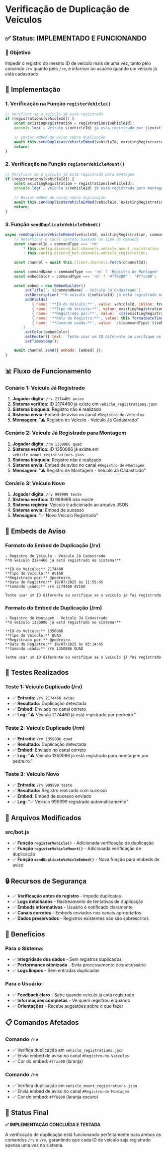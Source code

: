 # Verificação de Duplicação de Veículos

## ✅ **Status: IMPLEMENTADO E FUNCIONANDO**

### 🎯 **Objetivo**
Impedir o registro do mesmo ID de veículo mais de uma vez, tanto pelo comando `/rv` quanto pelo `/rm`, e informar ao usuário quando um veículo já está cadastrado.

## 🔧 **Implementação**

### **1. Verificação na Função `registerVehicle()`**
```javascript
// Verificar se o veículo já está registrado
if (registrations[vehicleId]) {
    const existingRegistration = registrations[vehicleId];
    console.log(`⚠️ Veículo ${vehicleId} já está registrado por ${existingRegistration.discordUsername} em ${this.formatDateTime(existingRegistration.registeredAt)}`);
    
    // Enviar embed de aviso sobre duplicação
    await this.sendDuplicateVehicleEmbed(vehicleId, existingRegistration, 'rv');
    return;
}
```

### **2. Verificação na Função `registerVehicleMount()`**
```javascript
// Verificar se o veículo já está registrado para montagem
if (registrations[vehicleId]) {
    const existingRegistration = registrations[vehicleId];
    console.log(`⚠️ Veículo ${vehicleId} já está registrado para montagem por ${existingRegistration.discordUsername} em ${this.formatDateTime(existingRegistration.registeredAt)}`);
    
    // Enviar embed de aviso sobre duplicação
    await this.sendDuplicateVehicleEmbed(vehicleId, existingRegistration, 'rm');
    return;
}
```

### **3. Função `sendDuplicateVehicleEmbed()`**
```javascript
async sendDuplicateVehicleEmbed(vehicleId, existingRegistration, commandType) {
    // Determinar o canal correto baseado no tipo de comando
    const channelId = commandType === 'rm' 
        ? this.config.discord_bot.channels.vehicle_mount_registration 
        : this.config.discord_bot.channels.vehicle_registration;
    
    const channel = await this.client.channels.fetch(channelId);
    
    const commandName = commandType === 'rm' ? 'Registro de Montagem' : 'Registro de Veículo';
    const embedColor = commandType === 'rm' ? '#ff8800' : '#ffaa00';
    
    const embed = new EmbedBuilder()
        .setTitle(`⚠️ ${commandName} - Veículo Já Cadastrado`)
        .setDescription(`**O veículo ${vehicleId} já está registrado no sistema!**`)
        .addFields(
            { name: '**ID do Veículo:**', value: vehicleId, inline: true },
            { name: '**Tipo do Veículo:**', value: existingRegistration.vehicleType, inline: true },
            { name: '**Registrado por:**', value: `<@${existingRegistration.discordUserId}>`, inline: true },
            { name: '**Data do Registro:**', value: this.formatDateTime(existingRegistration.registeredAt), inline: false },
            { name: '**Comando usado:**', value: `/${commandType} ${vehicleId} ${existingRegistration.vehicleType}`, inline: false }
        )
        .setColor(embedColor)
        .setFooter({ text: `Tente usar um ID diferente ou verifique se o veículo já foi registrado` })
        .setTimestamp();

    await channel.send({ embeds: [embed] });
}
```

## 📊 **Fluxo de Funcionamento**

### **Cenário 1: Veículo Já Registrado**
1. **Jogador digita:** `/rv 2174460 aviao`
2. **Sistema verifica:** ID 2174460 já existe em `vehicle_registrations.json`
3. **Sistema bloqueia:** Registro não é realizado
4. **Sistema envia:** Embed de aviso no canal `#Registro-de-Veículos`
5. **Mensagem:** "⚠️ Registro de Veículo - Veículo Já Cadastrado"

### **Cenário 2: Veículo Já Registrado para Montagem**
1. **Jogador digita:** `/rm 1350086 quad`
2. **Sistema verifica:** ID 1350086 já existe em `vehicle_mount_registrations.json`
3. **Sistema bloqueia:** Registro não é realizado
4. **Sistema envia:** Embed de aviso no canal `#Registro-de-Montagem`
5. **Mensagem:** "⚠️ Registro de Montagem - Veículo Já Cadastrado"

### **Cenário 3: Veículo Novo**
1. **Jogador digita:** `/rv 999999 teste`
2. **Sistema verifica:** ID 999999 não existe
3. **Sistema registra:** Veículo é adicionado ao arquivo JSON
4. **Sistema envia:** Embed de sucesso
5. **Mensagem:** "✅ Novo Veículo Registrado"

## 🎨 **Embeds de Aviso**

### **Formato do Embed de Duplicação (/rv)**
```
⚠️ Registro de Veículo - Veículo Já Cadastrado
**O veículo 2174460 já está registrado no sistema!**

**ID do Veículo:** 2174460
**Tipo do Veículo:** AVIAO
**Registrado por:** @pedreiro.
**Data do Registro:** 18/07/2025 às 11:55:45
**Comando usado:** /rv 2174460 AVIAO

Tente usar um ID diferente ou verifique se o veículo já foi registrado
```

### **Formato do Embed de Duplicação (/rm)**
```
⚠️ Registro de Montagem - Veículo Já Cadastrado
**O veículo 1350086 já está registrado no sistema!**

**ID do Veículo:** 1350086
**Tipo do Veículo:** QUAD
**Registrado por:** @pedreiro.
**Data do Registro:** 18/07/2025 às 03:14:45
**Comando usado:** /rm 1350086 QUAD

Tente usar um ID diferente ou verifique se o veículo já foi registrado
```

## 🧪 **Testes Realizados**

### **Teste 1: Veículo Duplicado (/rv)**
- ✅ **Entrada:** `/rv 2174460 aviao`
- ✅ **Resultado:** Duplicação detectada
- ✅ **Embed:** Enviado no canal correto
- ✅ **Log:** "⚠️ Veículo 2174460 já está registrado por pedreiro."

### **Teste 2: Veículo Duplicado (/rm)**
- ✅ **Entrada:** `/rm 1350086 quad`
- ✅ **Resultado:** Duplicação detectada
- ✅ **Embed:** Enviado no canal correto
- ✅ **Log:** "⚠️ Veículo 1350086 já está registrado para montagem por pedreiro."

### **Teste 3: Veículo Novo**
- ✅ **Entrada:** `/rv 999999 teste`
- ✅ **Resultado:** Registro realizado com sucesso
- ✅ **Embed:** Embed de sucesso enviado
- ✅ **Log:** "✅ Veículo 999999 registrado automaticamente"

## 📁 **Arquivos Modificados**

### **src/bot.js**
- ✅ **Função `registerVehicle()`** - Adicionada verificação de duplicação
- ✅ **Função `registerVehicleMount()`** - Adicionada verificação de duplicação
- ✅ **Função `sendDuplicateVehicleEmbed()`** - Nova função para embeds de aviso

## 🔒 **Recursos de Segurança**

- ✅ **Verificação antes do registro** - Impede duplicatas
- ✅ **Logs detalhados** - Rastreamento de tentativas de duplicação
- ✅ **Embeds informativos** - Usuário é notificado claramente
- ✅ **Canais corretos** - Embeds enviados nos canais apropriados
- ✅ **Dados preservados** - Registros existentes não são sobrescritos

## 🎯 **Benefícios**

### **Para o Sistema:**
- ✅ **Integridade dos dados** - Sem registros duplicados
- ✅ **Performance otimizada** - Evita processamento desnecessário
- ✅ **Logs limpos** - Sem entradas duplicadas

### **Para o Usuário:**
- ✅ **Feedback claro** - Sabe quando veículo já está registrado
- ✅ **Informações completas** - Vê quem registrou e quando
- ✅ **Orientações** - Recebe sugestões sobre o que fazer

## 📋 **Comandos Afetados**

### **Comando `/rv`**
- ✅ Verifica duplicação em `vehicle_registrations.json`
- ✅ Envia embed de aviso no canal `#Registro-de-Veículos`
- ✅ Cor do embed: `#ffaa00` (laranja)

### **Comando `/rm`**
- ✅ Verifica duplicação em `vehicle_mount_registrations.json`
- ✅ Envia embed de aviso no canal `#Registro-de-Montagem`
- ✅ Cor do embed: `#ff8800` (laranja escuro)

## 🚀 **Status Final**

**✅ IMPLEMENTAÇÃO CONCLUÍDA E TESTADA**

A verificação de duplicação está funcionando perfeitamente para ambos os comandos `/rv` e `/rm`, garantindo que cada ID de veículo seja registrado apenas uma vez no sistema. 